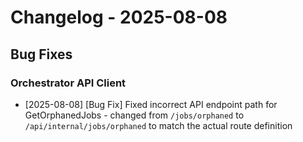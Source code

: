 # Changelog - 2025-08-08

## Bug Fixes

### Orchestrator API Client

- [2025-08-08] [Bug Fix] Fixed incorrect API endpoint path for GetOrphanedJobs - changed from `/jobs/orphaned` to `/api/internal/jobs/orphaned` to match the actual route definition
